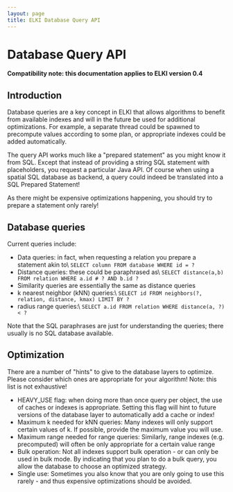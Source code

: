 ```yaml
---
layout: page
title: ELKI Database Query API
---
```


Database Query API
==================

**Compatibility note: this documentation applies to ELKI version 0.4**

Introduction
------------

Database queries are a key concept in ELKI that allows algorithms to benefit from available indexes and will in the future be used for additional optimizations. For example, a separate thread could be spawned to precompute values according to some plan, or appropriate indexes could be added automatically.

The query API works much like a "prepared statement" as you might know it from SQL. Except that instead of providing a string SQL statement with placeholders, you request a particular Java API. Of course when using a spatial SQL database as backend, a query could indeed be translated into a SQL Prepared Statement!

As there might be expensive optimizations happening, you should try to prepare a statement only rarely!

Database queries
----------------

Current queries include:

* Data queries: in fact, when requesting a relation you prepare a statement akin to\\
  `SELECT column FROM database WHERE id = ?`
* Distance queries: these could be paraphrased as\\
   `SELECT distance(a,b) FROM relation WHERE a.id # ? AND b.id ?`
* Similarity queries are essentially the same as distance queries
* k nearest neighbor (kNN) queries:\\
  `SELECT id FROM neighbors(?, relation, distance, kmax) LIMIT BY ?`
* radius range queries:\\
  `SELECT a.id FROM relation WHERE distance(a, ?) < ?`

Note that the SQL paraphrases are just for understanding the queries; there usually is no SQL database available.

Optimization
------------

There are a number of "hints" to give to the database layers to optimize. Please consider which ones are appropriate for your algorithm! Note: this list is not exhaustive!

-   HEAVY\_USE flag: when doing more than once query per object, the use of caches or indexes is appropriate. Setting this flag will hint to future versions of the database layer to automatically add a cache or index!
-   Maximum k needed for kNN queries: Many indexes will only support certain values of k. If possible, provide the maximum value you will use.
-   Maximum range needed for range queries: Similarly, range indexes (e.g. precomputed) will often be only appropriate for a certain value range
-   Bulk operation: Not all indexes support bulk operation - or can only be used in bulk mode. By indicating that you plan to do a bulk query, you allow the database to choose an optimized strategy.
-   Single use: Sometimes you also know that you are only going to use this rarely - and thus expensive optimizations should be avoided.


